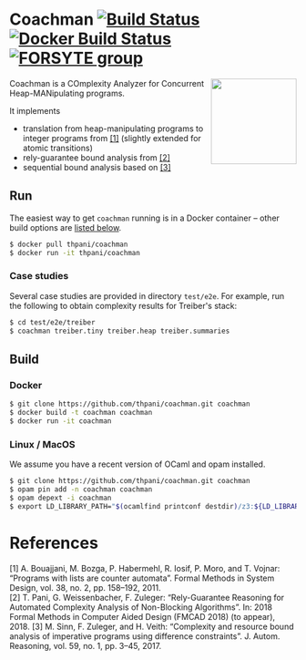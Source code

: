 # Coachman [![Build Status](https://travis-ci.org/thpani/coachman.svg?branch=master)](https://travis-ci.org/thpani/coachman) [![Docker Build Status](https://img.shields.io/docker/build/thpani/coachman.svg)](https://hub.docker.com/r/thpani/coachman/) [![FORSYTE group](https://img.shields.io/badge/from-vienna-blue.svg)](http://forsyte.at/)

<img align="right" width="150" src="https://user-images.githubusercontent.com/82047/39621966-d8711dec-4f90-11e8-9792-7c31968157c6.jpg">
Coachman is a COmplexity Analyzer for Concurrent Heap-MANipulating programs.

It implements

* translation from heap-manipulating programs to integer programs from [[1]](#references) (slightly extended for atomic transitions)
* rely-guarantee bound analysis from [[2]](#references)
* sequential bound analysis based on [[3]](#references)

## Run

The easiest way to get `coachman` running is in a Docker container – other build options are [listed below](#build).

```bash
$ docker pull thpani/coachman
$ docker run -it thpani/coachman
```

### Case studies

Several case studies are provided in directory `test/e2e`.
For example, run the following to obtain complexity results for Treiber's stack:

```bash
$ cd test/e2e/treiber
$ coachman treiber.tiny treiber.heap treiber.summaries
```

## Build

### Docker

```bash
$ git clone https://github.com/thpani/coachman.git coachman
$ docker build -t coachman coachman
$ docker run -it coachman
```

### Linux / MacOS

We assume you have a recent version of OCaml and opam installed.

```bash
$ git clone https://github.com/thpani/coachman.git coachman
$ opam pin add -n coachman coachman
$ opam depext -i coachman
$ export LD_LIBRARY_PATH="$(ocamlfind printconf destdir)/z3:${LD_LIBRARY_PATH}"
```

# References

[1] A. Bouajjani, M. Bozga, P. Habermehl, R. Iosif, P. Moro, and T. Vojnar: “Programs with lists are counter automata”. Formal Methods in System Design, vol. 38, no. 2, pp. 158–192, 2011.  
[2] T. Pani, G. Weissenbacher, F. Zuleger: “Rely-Guarantee Reasoning for Automated Complexity Analysis of Non-Blocking Algorithms”. In: 2018 Formal Methods in Computer Aided Design (FMCAD 2018) (to appear), 2018.
[3] M. Sinn, F. Zuleger, and H. Veith: “Complexity and resource bound analysis of imperative programs using difference constraints”. J. Autom. Reasoning, vol. 59, no. 1, pp. 3–45, 2017.
